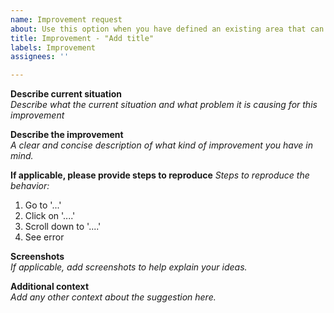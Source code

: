 ```yaml
---
name: Improvement request
about: Use this option when you have defined an existing area that can be improved.
title: Improvement - "Add title"
labels: Improvement
assignees: ''

---
```


<!--

Hello! 

Before you report a issue, please read the [FAQ](https://digitaldesign.scania.com/support/faqs) and/or [Contribution](https://digitaldesign.scania.com/contribution) information and also check if there is an issue already [reported](https://github.com/scania-digital-design-system/sdds-website/issues). 

-->


**Describe current situation**  
_Describe what the current situation and what problem it is causing for this improvement_

**Describe the improvement**  
_A clear and concise description of what kind of improvement you have in mind._

**If applicable, please provide steps to reproduce**
_Steps to reproduce the behavior:_  
1. Go to '...'
2. Click on '....'
3. Scroll down to '....'
4. See error

**Screenshots**  
_If applicable, add screenshots to help explain your ideas._

**Additional context**  
_Add any other context about the suggestion here._

